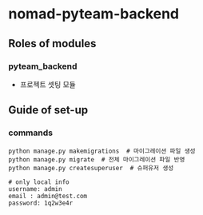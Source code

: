 # nomad-pyteam-backend

## Roles of modules

### pyteam_backend
- 프로젝트 셋팅 모듈

## Guide of set-up

### commands

```shell
python manage.py makemigrations  # 마이그레이션 파일 생성
python manage.py migrate  # 전체 마이그레이션 파일 반영
python manage.py createsuperuser  # 슈퍼유저 생성

# only local info
username: admin
email : admin@test.com
password: 1q2w3e4r
```
